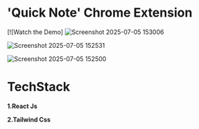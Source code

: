 # 'Quick Note' Chrome Extension

[![Watch the Demo]
![Screenshot 2025-07-05 153006](https://github.com/user-attachments/assets/655f38e9-c389-4937-8bed-d55c3abd922e)

![Screenshot 2025-07-05 152531](https://github.com/user-attachments/assets/e7daea81-3947-47a6-bada-6d5cdf3b93d9)

![Screenshot 2025-07-05 152500](https://github.com/user-attachments/assets/73195e4f-b4fe-43c3-90f4-f01a1180cb7a)

# TechStack
**1.React Js**


**2.Tailwind Css**

